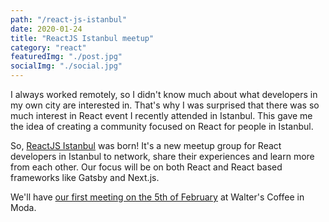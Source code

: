 ```yaml
---
path: "/react-js-istanbul"
date: 2020-01-24
title: "ReactJS Istanbul meetup"
category: "react"
featuredImg: "./post.jpg"
socialImg: "./social.jpg"
---
```


I always worked remotely, so I didn't know much about what developers in my own city are interested in. That's why I was surprised that there was so much interest in React event I recently attended in Istanbul. This gave me the idea of creating a community focused on React for people in Istanbul.

So, [ReactJS Istanbul](https://www.meetup.com/ReactJS-Istanbul/) was born! It's a new meetup group for React developers in Istanbul to network, share their experiences and learn more from each other. Our focus will be on both React and React based frameworks like Gatsby and Next.js.

We'll have [our first meeting on the 5th of February](https://www.meetup.com/ReactJS-Istanbul/events/268165597/) at Walter's Coffee in Moda.
